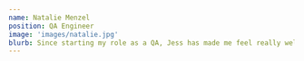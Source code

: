 ```yaml
---
name: Natalie Menzel
position: QA Engineer
image: 'images/natalie.jpg'
blurb: Since starting my role as a QA, Jess has made me feel really welcome within the team and provided me with so much support. It’s a real pleasure to work alongside an individual who is not only passionate about tech but also the well-being of the team. Jess has made a massive difference to the team by going above and beyond her current role responsibilitie
---
```

